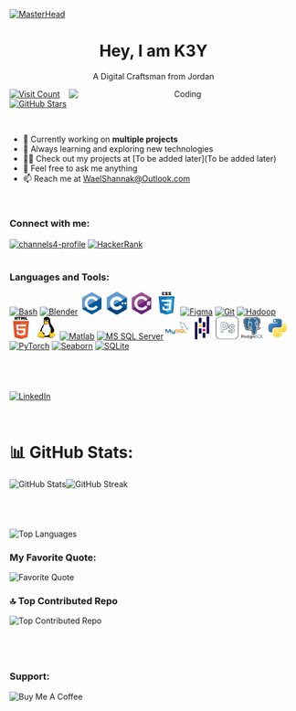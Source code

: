 [![MasterHead](https://pouch.jumpshare.com/preview/KVyWcF07-Jtg0L1YJCgiC8pcIPs5Op7IoIIv9lhHEBiVrnWlDftt6t6LS0T8v7Z3n84qWBhuO_ZPehvLC4foCwtvmsBVbCIl-qnbTdXx5uQ)](https://rishavchanda.io)
<h1 align="center">Hey, I am K3Y</h1>

<p align="center">A Digital Craftsman from Jordan</p>

<p align="center">
    <img align="right" alt="Coding" width="400" src="https://i.pinimg.com/originals/54/b5/b5/54b5b572a814ce721e1b01adabed5c84.gif">
</p>


[![Visit Count](https://visitcount.itsvg.in/api?id=K3epEv3rythingYours&icon=7&color=12)](https://visitcount.itsvg.in)
[![GitHub Stars](https://img.shields.io/github/stars/K3epEv3rythingYours?style=social)](https://github.com/K3epEv3rythingYours)

<br>

- 🔭 Currently working on **multiple projects**
- 🌱 Always learning and exploring new technologies
- 👨‍💻 Check out my projects at [To be added later](To be added later)
- 💬 Feel free to ask me anything
- 📫 Reach me at WaelShannak@Outlook.com

<br/>

<h3 align="left">Connect with me:</h3>
<p align="left">
   <a href="https://app.codesignal.com/profile/wael_s_lu6" target="blank"><img src="https://i.ibb.co/Mnhk1pD/channels4-profile.jpg" alt="channels4-profile" border="0" height="30" width="40" align = "center" ></a>
    <a href="https://www.hackerrank.com/profile/WaelShannak" target="blank"><img align="center" src="https://raw.githubusercontent.com/rahuldkjain/github-profile-readme-generator/master/src/images/icons/Social/hackerrank.svg" alt="HackerRank" height="30" width="40" /></a>
</p>

#

<h3 align="left">Languages and Tools:</h3>
<p align="left">
    <a href="https://www.gnu.org/software/bash/" target="_blank" rel="noreferrer"><img src="https://www.vectorlogo.zone/logos/gnu_bash/gnu_bash-icon.svg" alt="Bash" width="40" height="40" /></a>
    <a href="https://www.blender.org/" target="_blank" rel="noreferrer"><img src="https://download.blender.org/branding/community/blender_community_badge_white.svg" alt="Blender" width="40" height="40" /></a>
    <a href="https://www.cprogramming.com/" target="_blank" rel="noreferrer"><img src="https://raw.githubusercontent.com/devicons/devicon/master/icons/c/c-original.svg" alt="C" width="40" height="40" /></a>
    <a href="https://www.w3schools.com/cpp/" target="_blank" rel="noreferrer"><img src="https://raw.githubusercontent.com/devicons/devicon/master/icons/cplusplus/cplusplus-original.svg" alt="C++" width="40" height="40" /></a>
    <a href="https://www.w3schools.com/cs/" target="_blank" rel="noreferrer"><img src="https://raw.githubusercontent.com/devicons/devicon/master/icons/csharp/csharp-original.svg" alt="C#" width="40" height="40" /></a>
    <a href="https://www.w3schools.com/css/" target="_blank" rel="noreferrer"><img src="https://raw.githubusercontent.com/devicons/devicon/master/icons/css3/css3-original-wordmark.svg" alt="CSS" width="40" height="40" /></a>
    <a href="https://www.figma.com/" target="_blank" rel="noreferrer"><img src="https://www.vectorlogo.zone/logos/figma/figma-icon.svg" alt="Figma" width="40" height="40" /></a>
    <a href="https://git-scm.com/" target="_blank" rel="noreferrer"><img src="https://www.vectorlogo.zone/logos/git-scm/git-scm-icon.svg" alt="Git" width="40" height="40" /></a>
    <a href="https://hadoop.apache.org/" target="_blank" rel="noreferrer"><img src="https://www.vectorlogo.zone/logos/apache_hadoop/apache_hadoop-icon.svg" alt="Hadoop" width="40" height="40" /></a>
    <a href="https://www.w3.org/html/" target="_blank" rel="noreferrer"><img src="https://raw.githubusercontent.com/devicons/devicon/master/icons/html5/html5-original-wordmark.svg" alt="HTML5" width="40" height="40" /></a>
    <a href="https://www.linux.org/" target="_blank" rel="noreferrer"><img src="https://raw.githubusercontent.com/devicons/devicon/master/icons/linux/linux-original.svg" alt="Linux" width="40" height="40" /></a>
    <a href="https://www.mathworks.com/" target="_blank" rel="noreferrer"><img src="https://upload.wikimedia.org/wikipedia/commons/2/21/Matlab_Logo.png" alt="Matlab" width="40" height="40" /></a>
    <a href="https://www.microsoft.com/en-us/sql-server" target="_blank" rel="noreferrer"><img src="https://www.svgrepo.com/show/303229/microsoft-sql-server-logo.svg" alt="MS SQL Server" width="40" height="40" /></a>
    <a href="https://www.mysql.com/" target="_blank" rel="noreferrer"><img src="https://raw.githubusercontent.com/devicons/devicon/master/icons/mysql/mysql-original-wordmark.svg" alt="MySQL" width="40" height="40" /></a>
    <a href="https://pandas.pydata.org/" target="_blank" rel="noreferrer"><img src="https://raw.githubusercontent.com/devicons/devicon/2ae2a900d2f041da66e950e4d48052658d850630/icons/pandas/pandas-original.svg" alt="Pandas" width="40" height="40" /></a>
    <a href="https://www.photoshop.com/en" target="_blank" rel="noreferrer"><img src="https://raw.githubusercontent.com/devicons/devicon/master/icons/photoshop/photoshop-line.svg" alt="Photoshop" width="40" height="40" /></a>
    <a href="https://www.postgresql.org" target="_blank" rel="noreferrer"><img src="https://raw.githubusercontent.com/devicons/devicon/master/icons/postgresql/postgresql-original-wordmark.svg" alt="PostgreSQL" width="40" height="40" /></a>
    <a href="https://www.python.org" target="_blank" rel="noreferrer"><img src="https://raw.githubusercontent.com/devicons/devicon/master/icons/python/python-original.svg" alt="Python" width="40" height="40" /></a>
    <a href="https://pytorch.org/" target="_blank" rel="noreferrer"><img src="https://www.vectorlogo.zone/logos/pytorch/pytorch-icon.svg" alt="PyTorch" width="40" height="40" /></a>
    <a href="https://seaborn.pydata.org/" target="_blank" rel="noreferrer"><img src="https://seaborn.pydata.org/_images/logo-mark-lightbg.svg" alt="Seaborn" width="40" height="40" /></a>
    <a href="https://www.sqlite.org/" target="_blank" rel="noreferrer"><img src="https://www.vectorlogo.zone/logos/sqlite/sqlite-icon.svg" alt="SQLite" width="40" height="40" /></a>
</p>




#

<br>

<a href="https://github.com/K3epEv3rythingYours/LinkedInPosts"><img src="https://i.ibb.co/VgCv52s/LinkedIn.png" alt="LinkedIn" border="0"></a>

<br>

# 📊 GitHub Stats:
![GitHub Stats](https://github-readme-stats.vercel.app/api?username=K3epEv3rythingYours&theme=dark&hide_border=false&include_all_commits=true&count_private=true)![GitHub Streak](https://github-readme-streak-stats.herokuapp.com/?user=K3epEv3rythingYours&theme=dark&hide_border=false)

#

<br>

![Top Languages](https://github-readme-stats.vercel.app/api/top-langs/?username=K3epEv3rythingYours&theme=dark&hide_border=false&include_all_commits=true&count_private=true&layout=compact)

### My Favorite Quote:
![Favorite Quote](https://quotes-github-readme.vercel.app/api?type=horizontal&theme=dark)

### 🔝 Top Contributed Repo
![Top Contributed Repo](https://github-contributor-stats.vercel.app/api?username=K3epEv3rythingYours&limit=5&theme=dark&combine_all_yearly_contributions=true)

#

<br>

<h3 align="left">Support:</h3>
<p>
    <a href="https://www.buymeacoffee.com/https://www.buymeacoffee.com/K3YB1T">
        <img align="left" src="https://cdn.buymeacoffee.com/buttons/v2/default-yellow.png" height="50" width="210" alt="Buy Me A Coffee" />
    </a>
</p>

